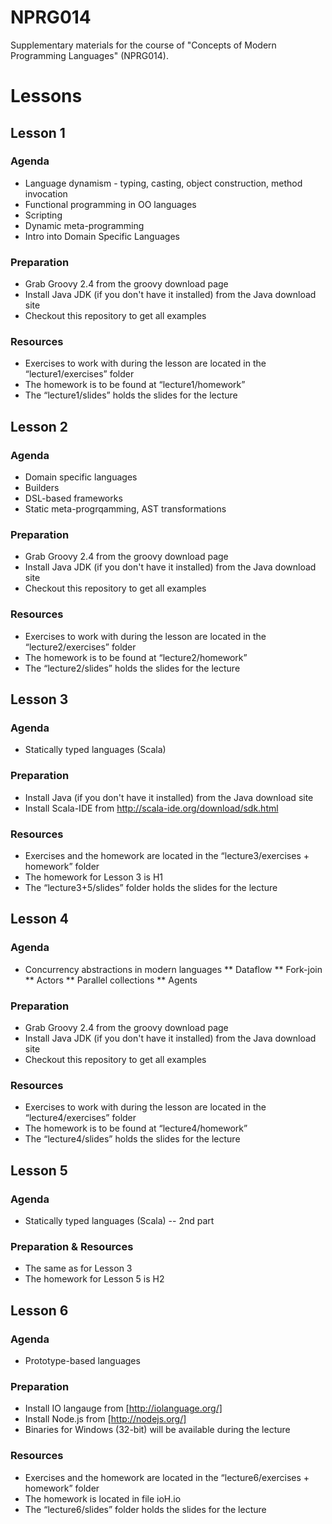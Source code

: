 # NPRG014
Supplementary materials for the course of "Concepts of Modern Programming Languages" (NPRG014).

# Lessons

## Lesson 1
### Agenda
* Language dynamism - typing, casting, object construction, method invocation
* Functional programming in OO languages
* Scripting
* Dynamic meta-programming
* Intro into Domain Specific Languages

### Preparation
* Grab Groovy 2.4 from the groovy download page
* Install Java JDK (if you don't have it installed) from the Java download site
* Checkout this repository to get all examples

### Resources
* Exercises to work with during the lesson are located in the “lecture1/exercises” folder
* The homework is to be found at “lecture1/homework”
* The “lecture1/slides” holds the slides for the lecture


## Lesson 2
### Agenda

* Domain specific languages
* Builders
* DSL-based frameworks
* Static meta-progrqamming, AST transformations

### Preparation
* Grab Groovy 2.4 from the groovy download page
* Install Java JDK (if you don't have it installed) from the Java download site
* Checkout this repository to get all examples

### Resources
* Exercises to work with during the lesson are located in the “lecture2/exercises” folder
* The homework is to be found at “lecture2/homework”
* The “lecture2/slides” holds the slides for the lecture

## Lesson 3
### Agenda
* Statically typed languages (Scala)

### Preparation
* Install Java (if you don't have it installed) from the Java download site
* Install Scala-IDE from http://scala-ide.org/download/sdk.html

### Resources
* Exercises and the homework are located in the “lecture3/exercises + homework” folder
* The homework for Lesson 3 is H1
* The “lecture3+5/slides” folder holds the slides for the lecture

## Lesson 4
### Agenda

* Concurrency abstractions in modern languages
** Dataflow
** Fork-join
** Actors
** Parallel collections
** Agents

### Preparation
* Grab Groovy 2.4 from the groovy download page
* Install Java JDK (if you don't have it installed) from the Java download site
* Checkout this repository to get all examples

### Resources
* Exercises to work with during the lesson are located in the “lecture4/exercises” folder
* The homework is to be found at “lecture4/homework”
* The “lecture4/slides” holds the slides for the lecture

## Lesson 5
### Agenda
* Statically typed languages (Scala) -- 2nd part

### Preparation & Resources
* The same as for Lesson 3
* The homework for Lesson 5 is H2

## Lesson 6
### Agenda
* Prototype-based languages


### Preparation
* Install IO langauge from [http://iolanguage.org/]
* Install Node.js from [http://nodejs.org/]
* Binaries for Windows (32-bit) will be available during the lecture

### Resources
* Exercises and the homework are located in the “lecture6/exercises + homework” folder
* The homework is located in file ioH.io
* The “lecture6/slides” folder holds the slides for the lecture

